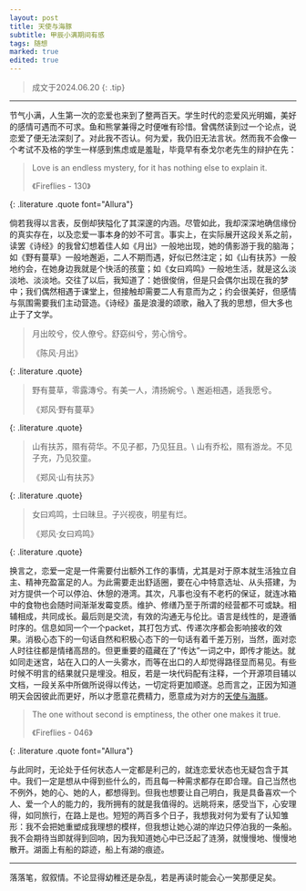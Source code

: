 ```yaml
---
layout: post
title: 天使与海豚
subtitle: 甲辰小满期间有感
tags: 随想
marked: true
edited: true
---
```


> 成文于2024.06.20
{: .tip}

---

节气小满，人生第一次的恋爱也来到了整两百天。学生时代的恋爱风光明媚，美好的感情可遇而不可求。鱼和熊掌兼得之时便唯有珍惜。曾偶然读到过一个论点，说恋爱了便无法深刻了。对此我不否认。何为爱，我仍旧无法言状。然而我不会像一个考试不及格的学生一样感到焦虑或是羞耻，毕竟早有泰戈尔老先生的辩护在先：

> Love is an endless mystery, for it has nothing else to explain it.
> <footer>《Fireflies - 130》</footer>
{: .literature .quote font="Allura"}

倘若我得以言表，反倒却狭隘化了其深邃的内涵。尽管如此，我却深深地确信缘份的真实存在，以及恋爱一事本身的妙不可言。事实上，在实际展开这段关系之前，读罢《诗经》的我曾幻想着佳人如《月出》一般地出现，她的倩影游于我的脑海；如《野有蔓草》一般地邂逅，二人不期而遇，好似已然注定；如《山有扶苏》一般地约会，在她身边我就是个快活的孩童；如《女曰鸡鸣》一般地生活，就是这么淡淡地、淡淡地。交往了以后，我知道了：她很俊俏，但是只会偶尔出现在我的梦中；我们偶然相遇于课堂上，但接触却需要二人有意而为之；约会很美好，但感情与氛围需要我们主动营造。《诗经》虽是浪漫的颂歌，融入了我的思想，但大多也止于了文学。

> 月出皎兮，佼人僚兮。舒窈纠兮，劳心悄兮。
> <footer>《陈风·月出》</footer>
{: .literature .quote}

> 野有蔓草，零露漙兮。有美一人，清扬婉兮。\\
> 邂逅相遇，适我愿兮。
> <footer>《郑风·野有蔓草》</footer>
{: .literature .quote}

> 山有扶苏，隰有荷华。不见子都，乃见狂且。\\
> 山有乔松，隰有游龙。不见子充，乃见狡童。
> <footer>《郑风·山有扶苏》</footer>
{: .literature .quote}

> 女曰鸡鸣，士曰昧旦。子兴视夜，明星有烂。
> <footer>《郑风·女曰鸡鸣》</footer>
{: .literature .quote}

换言之，恋爱一定是一件需要付出额外工作的事情，尤其是对于原本就生活独立自主、精神充盈富足的人。为此需要走出舒适圈，要在心中特意选址、从头搭建，为对方提供一个可以停泊、休憩的港湾。其次，凡事也没有不老朽的保证，就连冰箱中的食物也会随时间渐渐发霉变质。维护、修缮乃至于所谓的经营都不可或缺。相辅相成，共同成长。最后则是交流，有效的沟通无与伦比。语言是线性的，是遵循时序的。信息如同一个一个packet，其打包方式、传递次序都会影响接收的效果。消极心态下的一句话自然和积极心态下的一句话有着千差万别，当然，面对恋人时往往都是情绪高昂的。但更重要的蕴藏在了“传达”一词之中，即传才能达。就如同走迷宫，站在入口的人一头雾水，而等在出口的人却觉得路径显而易见。有些时候不明言的结果就只是埋没。相反，若是一块代码配有注释，一个开源项目辅以文档，一段关系中所做所说得以传达，一切定将更加顺遂。总而言之，正因为知道明天会因彼此而更好，所以才愿意花费精力，愿意成为对方的[天使与海豚](https://www.youtube.com/watch?v=G1fAJeq3JD8)。

> The one without second is emptiness, the other one makes it true.
> <footer>《Fireflies - 046》</footer>
{: .literature .quote font="Allura"}

与此同时，无论处于任何状态人一定都是利己的，就连恋爱状态也无疑包含于其中。我们一定是想从中得到些什么的，而且每一种需求都存在即合理。自己当然也不例外，她的心、她的人，都想得到。但我也想要让自己明白，我是具备喜欢一个人、爱一个人的能力的，我所拥有的就是我值得的。远眺将来，感受当下，心安理得，如同旅行，在路上是也。短短的两百多个日子，我想我对何为爱有了认知雏形：我不会把她重塑成我理想的模样，但我想让她心湖的岸边只停泊我的一条船。我不会期待当即就得到回响，因为我知道她心中已泛起了涟漪，就慢慢地、慢慢地散开。湖面上有船的踪迹，船上有湖的痕迹。

---

落落笔，叙叙情。不论显得幼稚还是杂乱，若是再读时能会心一笑那便足矣。
